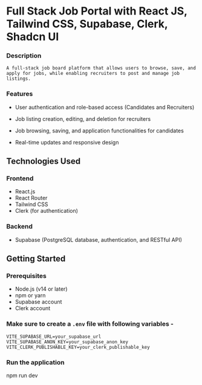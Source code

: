 # Full Stack Job Portal with React JS, Tailwind CSS, Supabase, Clerk, Shadcn UI

### Description
```
A full-stack job board platform that allows users to browse, save, and apply for jobs, while enabling recruiters to post and manage job listings.​
```
### Features
- User authentication and role-based access (Candidates and Recruiters)

- Job listing creation, editing, and deletion for recruiters

- Job browsing, saving, and application functionalities for candidates

- Real-time updates and responsive design

## Technologies Used
### Frontend
- React.js
- React Router
- Tailwind CSS
- Clerk (for authentication)

### Backend
- Supabase (PostgreSQL database, authentication, and RESTful API)

## Getting Started
### Prerequisites
- Node.js (v14 or later)
- npm or yarn
- Supabase account
- Clerk account

### Make sure to create a `.env` file with following variables -

```
VITE_SUPABASE_URL=your_supabase_url
VITE_SUPABASE_ANON_KEY=your_supabase_anon_key
VITE_CLERK_PUBLISHABLE_KEY=your_clerk_publishable_key
```

### Run the application
npm run dev
 
